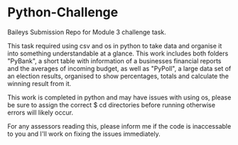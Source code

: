 # Python-Challenge
Baileys Submission Repo for Module 3 challenge task.

This task required using csv and os in python to take data and organise it into something understandable at a glance.
This work includes both folders "PyBank", a short table with information of a businesses financial reports and the averages of incoming budget,
as well as "PyPoll", a large data set of an election results, organised to show percentages, totals and calculate the winning result from it.

This work is completed in python and may have issues with using os, please be sure to assign the correct $ cd directories before running otherwise errors will likely occur.

For any assessors reading this, please inform me if the code is inaccessable to you and I'll work on fixing the issues immediately.